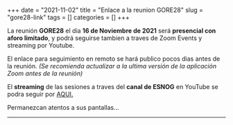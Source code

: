 +++ 
date = "2021-11-02"
title = "Enlace a la reunion GORE28"
slug = "gore28-link" 
tags = []
categories = []
+++

La reunión __GORE28__ el dia  __16 de Noviembre de 2021__ será __presencial con aforo limitado__, y podrá seguirse tambien a traves de Zoom Events y streaming por Youtube.

El enlace para seguimiento en remoto se hará publico pocos dias antes de la reunión. _(Se recomienda actualizar a la ultima versión de la aplicación Zoom antes de la reunión)_

El __streaming__ de las sesiones a traves del __canal de ESNOG__ en YouTube se podra seguir por [AQUI.](https://www.youtube.com/channel/UCgepgTRLFH3UGi4BGDN53cQ/live)

Permanezcan atentos a sus pantallas...

---------------------------
